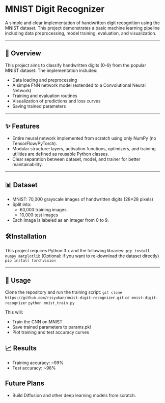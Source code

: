 # MNIST Digit Recognizer

A simple and clear implementation of handwritten digit recognition using the MNIST dataset.
This project demonstrates a basic machine learning pipeline including data preprocessing, model training, evaluation, and visualization.

___

## 🧠 Overview

This project aims to classify handwritten digits (0–9) from the popular MNIST dataset. The implementation includes:

- Data loading and preprocessing
- A simple FNN network model (extended to a Convolutional Neural Network)
- Training and evaluation routines
- Visualization of predictions and loss curves
- Saving trained parameters

___

## ✨ Features
- Entire neural network implemented from scratch using only NumPy (no TensorFlow/PyTorch).
- Modular structure: layers, activation functions, optimizers, and training utilities are defined as reusable Python classes.
- Clear separation between dataset, model, and trainer for better maintainability.

___
## 📊 Dataset
- MNIST: 70,000 grayscale images of handwritten digits (28×28 pixels)
- Split into:
  - 60,000 training images
  - 10,000 test images
- Each image is labeled as an integer from 0 to 9.


## 🛠️Installation
This project requires Python 3.x and the following libraries:
```pip install numpy matplotlib```
(Optional: If you want to re-download the dataset directly)
```pip install torchvision```

___

## 🚀 Usage
Clone the repository and run the training script:
```git clone https://github.com/risyukan/mnist-digit-recognizer.git```
```cd mnist-digit-recognizer```
```python mnist_train.py```

This will:
- Train the CNN on MNIST
- Save trained parameters to params.pkl
- Plot training and test accuracy curves
  
## 📈 Results
- Training accuracy: ~99%
- Test accuracy: ~98%

## Future Plans
- Build Diffusion and other deep learning models from scratch.


